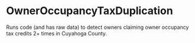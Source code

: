 # OwnerOccupancyTaxDuplication
Runs code (and has raw data) to detect owners claiming owner occupancy tax credits 2+ times in Cuyahoga County.
